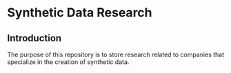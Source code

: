 # Synthetic Data Research

## Introduction

The purpose of this repository is to store research related to companies that specialize in the creation of synthetic data.
